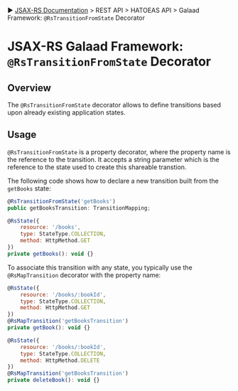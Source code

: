 :arrow_forward: [JSAX-RS Documentation](./jsax-rs-reference.md) > REST API > HATOEAS API > Galaad Framework: `@RsTransitionFromState` Decorator

# JSAX-RS Galaad Framework: `@RsTransitionFromState` Decorator

## Overview

The `@RsTransitionFromState` decorator allows to define transitions based upon already existing application states.

## Usage

`@RsTransitionFromState` is a property decorator, where the property name is the reference to the transition. It accepts a string parameter which is the reference to the state used to create this shareable transtion.

The following code shows how to declare a new transition built from the `getBooks` state:

```javascript
@RsTransitionFromState('getBooks')
public getBooksTransition: TransitionMapping;

@RsState({
    resource: '/books',
    type: StateType.COLLECTION,
    method: HttpMethod.GET
})
private getBooks(): void {}
```

To associate this transition with any state, you typically use the `@RsMapTransition` decorator with the property name:

```javascript
@RsState({
    resource: '/books/:bookId',
    type: StateType.COLLECTION,
    method: HttpMethod.GET
})
@RsMapTransition('getBooksTransition')
private getBook(): void {}

@RsState({
    resource: '/books/:bookId',
    type: StateType.COLLECTION,
    method: HttpMethod.DELETE
})
@RsMapTransition('getBooksTransition')
private deleteBook(): void {}
```
